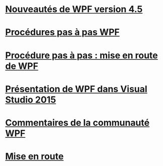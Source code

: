# [Nouveautés de WPF version 4.5](whats-new.md)
# [Procédures pas à pas WPF](wpf-walkthroughs.md)
# [Procédure pas à pas : mise en route de WPF](walkthrough-my-first-wpf-desktop-application.md)
# [Présentation de WPF dans Visual Studio 2015](introduction-to-wpf-in-vs.md)
# [Commentaires de la communauté WPF](community-feedback.md)
# [Mise en route](index.md)
